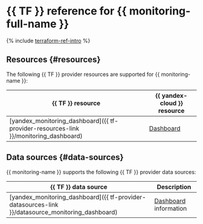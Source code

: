 # {{ TF }} reference for {{ monitoring-full-name }}

{% include [terraform-ref-intro](../_includes/terraform-ref-intro.md) %}

## Resources {#resources}

The following {{ TF }} provider resources are supported for {{ monitoring-name }}:

| **{{ TF }} resource** | **{{ yandex-cloud }} resource** |
| --- | --- |
| [yandex_monitoring_dashboard]({{ tf-provider-resources-link }}/monitoring_dashboard) | [Dashboard](./concepts/visualization/dashboard.md) |

## Data sources {#data-sources}

{{ monitoring-name }} supports the following {{ TF }} provider data sources:

| **{{ TF }} data source** | **Description** |
| --- | --- |
| [yandex_monitoring_dashboard]({{ tf-provider-datasources-link }}/datasource_monitoring_dashboard) | [Dashboard](./concepts/visualization/dashboard.md) information |